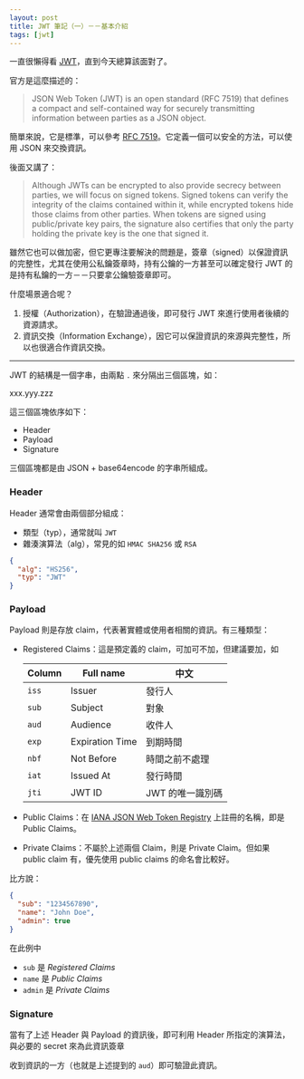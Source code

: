 ```yaml
---
layout: post
title: JWT 筆記（一）－－基本介紹
tags: [jwt]
---
```


一直很懶得看 [JWT](https://jwt.io/)，直到今天總算該面對了。

官方是這麼描述的：

> JSON Web Token (JWT) is an open standard (RFC 7519) that defines a compact and self-contained way for securely transmitting information between parties as a JSON object.

簡單來說，它是標準，可以參考 [RFC 7519][]。它定義一個可以安全的方法，可以使用 JSON 來交換資訊。

[RFC 7519]: https://tools.ietf.org/html/rfc7519

後面又講了：

> Although JWTs can be encrypted to also provide secrecy between parties, we will focus on signed tokens. Signed tokens can verify the integrity of the claims contained within it, while encrypted tokens hide those claims from other parties. When tokens are signed using public/private key pairs, the signature also certifies that only the party holding the private key is the one that signed it.

雖然它也可以做加密，但它更專注要解決的問題是，簽章（signed）以保證資訊的完整性，尤其在使用公私鑰簽章時，持有公鑰的一方甚至可以確定發行 JWT 的是持有私鑰的一方－－只要拿公鑰驗簽章即可。

什麼場景適合呢？

1. 授權（Authorization），在驗證通過後，即可發行 JWT 來進行使用者後續的資源請求。
2. 資訊交換（Information Exchange），因它可以保證資訊的來源與完整性，所以也很適合作資訊交換。

---

JWT 的結構是一個字串，由兩點 `.` 來分隔出三個區塊，如：

xxx.yyy.zzz

這三個區塊依序如下：

* Header
* Payload
* Signature

三個區塊都是由 JSON + base64encode 的字串所組成。

### Header

Header 通常會由兩個部分組成：

* 類型（typ），通常就叫 `JWT`
* 雜湊演算法（alg），常見的如 `HMAC SHA256` 或 `RSA`

```json
{
  "alg": "HS256",
  "typ": "JWT"
}
```

### Payload

Payload 則是存放 claim，代表著實體或使用者相關的資訊。有三種類型：

*   Registered Claims：這是預定義的 claim，可加可不加，但建議要加，如

    | Column | Full name | 中文 |
    | --- | --- | --- |
    | `iss` | Issuer | 發行人 |
    | `sub` | Subject | 對象 |
    | `aud` | Audience | 收件人 |
    | `exp` | Expiration Time | 到期時間 |
    | `nbf` | Not Before | 時間之前不處理 |
    | `iat` | Issued At | 發行時間 |
    | `jti` | JWT ID | JWT 的唯一識別碼 |
*   Public Claims：在 [IANA JSON Web Token Registry](https://www.iana.org/assignments/jwt/jwt.xhtml) 上註冊的名稱，即是 Public Claims。
*   Private Claims：不屬於上述兩個 Claim，則是 Private Claim。但如果 public claim 有，優先使用 public claims 的命名會比較好。

比方說：

```json
{
  "sub": "1234567890",
  "name": "John Doe",
  "admin": true
}
```

在此例中

* `sub` 是 *Registered Claims*
* `name` 是 *Public Claims*
* `admin` 是 *Private Claims*

### Signature

當有了上述 Header 與 Payload 的資訊後，即可利用 Header 所指定的演算法，與必要的 secret 來為此資訊簽章

收到資訊的一方（也就是上述提到的 `aud`）即可驗證此資訊。
